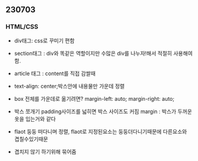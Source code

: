 ## 230703

### HTML/CSS

* div태그: css로 꾸미기 편함 
* section태그 : div와 똑같은 역할이지만 수많은 div를 나누자!해서 적절히 사용해여함.
* article 태그 : content를 직접 감쌀때
* text-align: center;박스안에 내용물만 가운데 정렬
* box 전체를 가운데로 옮기려면?
    margin-left: auto;
    margin-right: auto;
* 박스 쪼개기
  padding사이즈를 넓히면 박스 사이즈도 커짐
  margin : 박스가 두꺼운 옷을 입는거와 같다


* flaot 둥둥 떠다니며 정렬, flaot로 지정된요소는 둥둥더다니기때문에 다른요소와 겹칠수있기때문
* 겹치지 않기 하기위해 묶어줌

